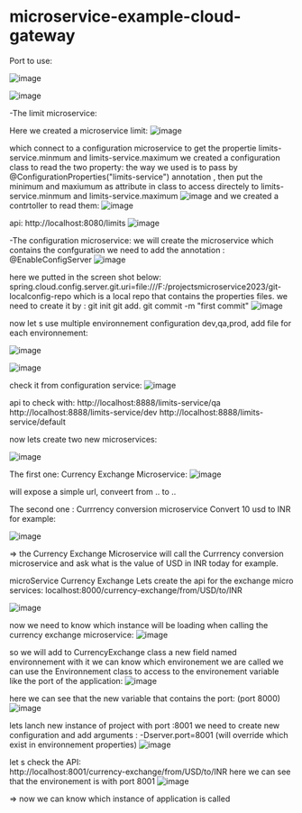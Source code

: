 # microservice-example-cloud-gateway

Port to use:

![image](https://github.com/ghailen/microservice-example-cloud-gateway/assets/36199753/4998230a-ad39-4847-beb2-4cb205f554bd)

![image](https://github.com/ghailen/microservice-example-cloud-gateway/assets/36199753/a601986a-4bd4-446a-be13-3855eca9bad0)


-The limit microservice:

Here we created a microservice limit: 
![image](https://github.com/ghailen/microservice-example-cloud-gateway/assets/36199753/3457f3fc-7458-42db-861b-3051b7f25796)

which connect to a configuration microservice to get the propertie limits-service.minmum and  limits-service.maximum
we created a configuration class to read the two property: the way we used is to pass by @ConfigurationProperties("limits-service") annotation , then put the minimum and maxiumum as attribute in class to access directely to limits-service.minmum and  limits-service.maximum
![image](https://github.com/ghailen/microservice-example-cloud-gateway/assets/36199753/aa381a9a-c14d-441c-967f-a6a16b79a658)
 and we created a contrtoller to read them:
 ![image](https://github.com/ghailen/microservice-example-cloud-gateway/assets/36199753/16eb3f65-ca58-4e6d-a13c-c1f372c9d32a)

api: http://localhost:8080/limits 
![image](https://github.com/ghailen/microservice-example-cloud-gateway/assets/36199753/f1a67218-e8c6-4d1b-8b70-c619ce4c7ab4)


-The configuration microservice:
we will create the microservice which contains the confguration
we need to add the annotation : @EnableConfigServer
![image](https://github.com/ghailen/microservice-example-cloud-gateway/assets/36199753/d914181f-2cbf-49aa-b1d7-17e136c9c067)

here we putted in the screen shot below: spring.cloud.config.server.git.uri=file:///F:/projectsmicroservice2023/git-localconfig-repo  which is a local repo that contains the properties files.
we need to create it by : 
git init
git add.
git commit -m "first commit"
![image](https://github.com/ghailen/microservice-example-cloud-gateway/assets/36199753/7e8f37a3-382e-4303-960d-572a37810f3d)

now let s use multiple environnement configuration dev,qa,prod,
add file for each environnement:

![image](https://github.com/ghailen/microservice-example-cloud-gateway/assets/36199753/9a9f8a16-73e9-4f81-8ea3-bbd22629791e)

![image](https://github.com/ghailen/microservice-example-cloud-gateway/assets/36199753/bfcedf00-8c2d-4753-babf-2bd397773ac1)

check it from configuration service:
![image](https://github.com/ghailen/microservice-example-cloud-gateway/assets/36199753/9466460f-db3b-45e5-90ce-d69952a635e5)

api to check with:
http://localhost:8888/limits-service/qa
http://localhost:8888/limits-service/dev
http://localhost:8888/limits-service/default

now lets create two new microservices: 

![image](https://github.com/ghailen/microservice-example-cloud-gateway/assets/36199753/a1edb3e2-934f-4c6f-ba28-0182831f9dc4)


The first one: Currency Exchange Microservice:
![image](https://github.com/ghailen/microservice-example-cloud-gateway/assets/36199753/fe3f1fe4-4fdb-43ef-857c-de70e6b7ba9c)

will expose a simple url, conveert from .. to ..

The second one : Currrency conversion microservice
Convert 10 usd to INR for example:

![image](https://github.com/ghailen/microservice-example-cloud-gateway/assets/36199753/674ec6e4-4e91-4706-95d1-837341cde430)



=> the Currency Exchange Microservice will call the Currrency conversion microservice and ask what is the value of USD in INR today for example.


microService Currency Exchange
Lets create the api for the exchange micro services:
localhost:8000/currency-exchange/from/USD/to/INR

![image](https://github.com/ghailen/microservice-example-cloud-gateway/assets/36199753/a2d7f4ed-373e-49f9-9483-56aecaf553c0)

now we need to know which instance will be loading when calling the currency exchange microservice:
![image](https://github.com/ghailen/microservice-example-cloud-gateway/assets/36199753/eb85a81e-7a15-4a21-bbce-a39855f27a31)

so we will add to CurrencyExchange class a new field named environnement with it we can know which environement we are called
we can use the Environnement class to access to the environement variable like the port of the application:
![image](https://github.com/ghailen/microservice-example-cloud-gateway/assets/36199753/f0b7672b-538b-44d9-95fe-576ae7ca8e00)

here we can see that the new variable that contains the port: (port 8000)
![image](https://github.com/ghailen/microservice-example-cloud-gateway/assets/36199753/a65e59cf-6790-4499-8103-716993574e03)

lets lanch new instance of project with port :8001
we need to create new configuration and add arguments : -Dserver.port=8001 (will override which exist in environnement properties)
![image](https://github.com/ghailen/microservice-example-cloud-gateway/assets/36199753/f86ce3a8-a187-4816-9aa2-d8ab31311d1b)

let s check the API:  
http://localhost:8001/currency-exchange/from/USD/to/INR
here we can see that the environement is with port 8001
![image](https://github.com/ghailen/microservice-example-cloud-gateway/assets/36199753/6edb0ff8-fc61-4029-b921-c38588934bb9)

=> now we can know which instance of application is called







